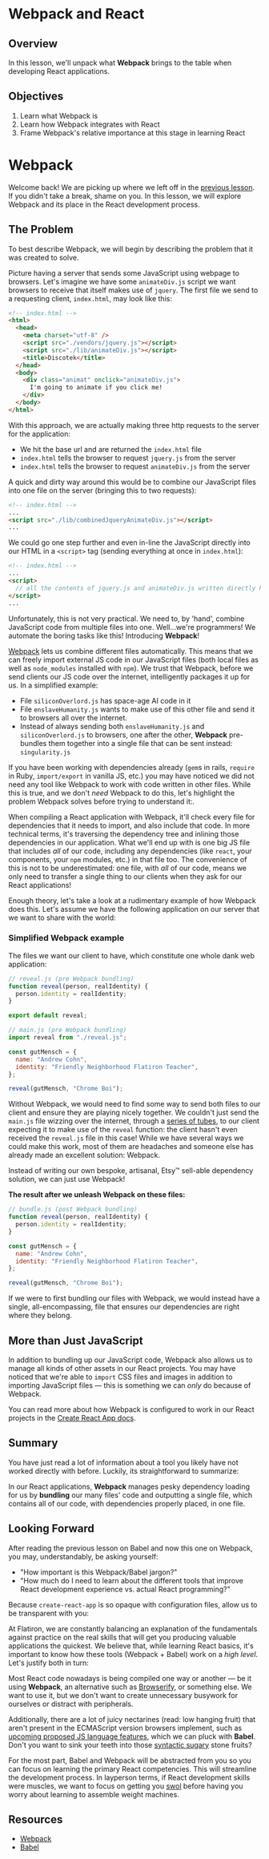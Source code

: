 # Webpack and React

## Overview

In this lesson, we'll unpack what **Webpack** brings to the table when
developing React applications.

## Objectives

1. Learn what Webpack is
2. Learn how Webpack integrates with React
3. Frame Webpack's relative importance at this stage in learning React

# Webpack

Welcome back! We are picking up where we left off in the
[previous lesson][previous-lesson]. If you didn't take a break, shame on you. In
this lesson, we will explore Webpack and its place in the React development
process.

## The Problem

To best describe Webpack, we will begin by describing the problem that it was
created to solve.

Picture having a server that sends some JavaScript using webpage to browsers.
Let's imagine we have some `animateDiv.js` script we want browsers to receive
that itself makes use of `jquery`. The first file we send to a requesting
client, `index.html`, may look like this:

```html
<!-- index.html -->
<html>
  <head>
    <meta charset="utf-8" />
    <script src="./vendors/jquery.js"></script>
    <script src="./lib/animateDiv.js"></script>
    <title>Discotek</title>
  </head>
  <body>
    <div class="animat" onclick="animateDiv.js">
      I'm going to animate if you click me!
    </div>
  </body>
</html>
```

With this approach, we are actually making three http requests to the server for
the application:

- We hit the base url and are returned the `index.html` file
- `index.html` tells the browser to request `jquery.js` from the server
- `index.html` tells the browser to request `animateDiv.js` from the server

A quick and dirty way around this would be to combine our JavaScript files into
one file on the server (bringing this to two requests):

```html
<!-- index.html -->
...
<script src="./lib/combinedJqueryAnimateDiv.js"></script>
...
```

We could go one step further and even in-line the JavaScript directly into our
HTML in a `<script>` tag (sending everything at once in `index.html`):

```html
<!-- index.html -->
...
<script>
  // all the contents of jquery.js and animateDiv.js written directly here!
</script>
...
```

Unfortunately, this is not very practical. We need to, by 'hand', combine
JavaScript code from multiple files into one. Well...we're programmers! We
automate the boring tasks like this! Introducing **Webpack**!

[Webpack][webpack] lets us combine different files automatically. This means
that we can freely import external JS code in our JavaScript files (both local
files as well as `node_modules` installed with `npm`). We trust that Webpack,
before we send clients our JS code over the internet, intelligently packages it
up for us. In a simplified example:

- File `siliconOverlord.js` has space-age AI code in it
- File `enslaveHumanity.js` wants to make use of this other file and send it to
  browsers all over the internet.
- Instead of always sending both `enslaveHumanity.js` and `siliconOverlord.js`
  to browsers, one after the other, **Webpack** pre-bundles them together into a
  single file that can be sent instead: `singularity.js`

If you have been working with dependencies already (`gem`s in rails, `require`
in Ruby, `import/export` in vanilla JS, etc.) you may have noticed we did not
need any tool like Webpack to work with code written in other files. While this
is true, and we don't _need_ Webpack to do this, let's highlight the problem
Webpack solves before trying to understand it:.

When compiling a React application with Webpack, it'll check every file for
dependencies that it needs to import, and also include that code. In more
technical terms, it's traversing the dependency tree and inlining those
dependencies in our application. What we'll end up with is one big JS file that
includes _all_ of our code, including any dependencies (like `react`, your
components, your `npm` modules, etc.) in that file too. The convenience of this
is not to be underestimated: one file, with _all_ of our code, means we only
need to transfer a single thing to our clients when they ask for our React
applications!

Enough theory, let's take a look at a rudimentary example of how Webpack does
this. Let's assume we have the following application on our server that we want
to share with the world:

### Simplified Webpack example

The files we want our client to have, which constitute one whole dank web
application:

```js
// reveal.js (pre Webpack bundling)
function reveal(person, realIdentity) {
  person.identity = realIdentity;
}

export default reveal;
```

```js
// main.js (pre Webpack bundling)
import reveal from "./reveal.js";

const gutMensch = {
  name: "Andrew Cohn",
  identity: "Friendly Neighborhood Flatiron Teacher",
};

reveal(gutMensch, "Chrome Boi");
```

Without Webpack, we would need to find some way to send both files to our client
and ensure they are playing nicely together. We couldn't just send the `main.js`
file wizzing over the internet, through a [series of tubes][tubes], to our
client expecting it to make use of the `reveal` function: the client hasn't even
received the `reveal.js` file in this case! While we have several ways we could
make this work, most of them are headaches and someone else has already made an
excellent solution: Webpack.

Instead of writing our own bespoke, artisanal, Etsy&trade; sell-able dependency
solution, we can just use Webpack!

**The result after we unleash Webpack on these files:**

```js
// bundle.js (post Webpack bundling)
function reveal(person, realIdentity) {
  person.identity = realIdentity;
}

const gutMensch = {
  name: "Andrew Cohn",
  identity: "Friendly Neighborhood Flatiron Teacher",
};

reveal(gutMensch, "Chrome Boi");
```

If we were to first bundling our files with Webpack, we would instead have a
single, all-encompassing, file that ensures our dependencies are right where
they belong.

## More than Just JavaScript

In addition to bundling up our JavaScript code, Webpack also allows us to manage
all kinds of other assets in our React projects. You may have noticed that we're
able to `import` CSS files and images in addition to importing JavaScript files
&mdash; this is something we can _only_ do because of Webpack.

You can read more about how Webpack is configured to work in our React projects
in the [Create React App docs][create react app].

## Summary

You have just read a lot of information about a tool you likely have not worked
directly with before. Luckily, its straightforward to summarize:

In our React applications, **Webpack** manages pesky dependency loading for us
by **bundling** our many files' code and outputting a single file, which
contains all of our code, with dependencies properly placed, in one file.

## Looking Forward

After reading the previous lesson on Babel and now this one on Webpack, you may, understandably, be asking yourself:

- "How important is this Webpack/Babel jargon?"
- "How much do I need to learn about the different tools that improve React
  development experience vs. actual React programming?"

Because `create-react-app` is so opaque with configuration files, allow us to be
transparent with you:

At Flatiron, we are constantly balancing an explanation of the fundamentals
against practice on the real skills that will get you producing valuable
applications the quickest. We believe that, while learning React basics, it's
important to know how these tools (Webpack + Babel) work on a _high level_.
Let's justify both in turn:

Most React code nowadays is being compiled one way or another — be it using
**Webpack**, an alternative such as [Browserify][browserify], or something else.
We want to use it, but we don't want to create unnecessary busywork for
ourselves or distract with peripherals.

Additionally, there are a lot of juicy nectarines (read: low hanging fruit) that
aren't present in the ECMAScript version browsers implement, such as
[upcoming proposed JS language features][babel-stage-2], which we can pluck with
**Babel**. Don't you want to sink your teeth into those
[syntactic sugary][syntactic-sugar] stone fruits?

For the most part, Babel and Webpack will be abstracted from you so you can
focus on learning the primary React competencies. This will streamline the
development process. In layperson terms, if React development skills were
muscles, we want to focus on getting you [swol][swol] before having you worry
about learning to assemble weight machines.

## Resources

- [Webpack][webpack]
- [Babel][babel]

[babel]: http://babeljs.io/
[previous-lesson]: https://learn.co/lessons/babel-and-react
[babel-stage-2]: https://babeljs.io/docs/plugins/preset-stage-2/
[webpack]: https://webpack.js.org/
[tubes]: https://en.wikipedia.org/wiki/Series_of_tubes
[browserify]: http://browserify.org/
[syntactic-sugar]: https://en.wikipedia.org/wiki/Syntactic_sugar
[swol]: https://i.imgur.com/RAegPMp.jpg
[create react app]: https://create-react-app.dev/docs/adding-a-stylesheet
